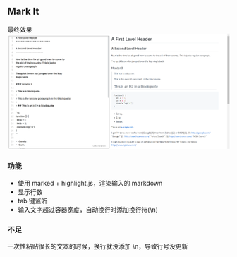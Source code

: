 ## Mark It

最终效果
![介绍](./src/assets/1.png)

### 功能
- 使用 marked + highlight.js，渲染输入的 markdown
- 显示行数
- tab 键监听
- 输入文字超过容器宽度，自动换行时添加换行符(\n)

### 不足
一次性粘贴很长的文本的时候，换行就没添加 \n，导致行号没更新
